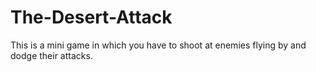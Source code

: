 # The-Desert-Attack
This is a mini game in which you have to shoot at enemies flying by and dodge their attacks.
